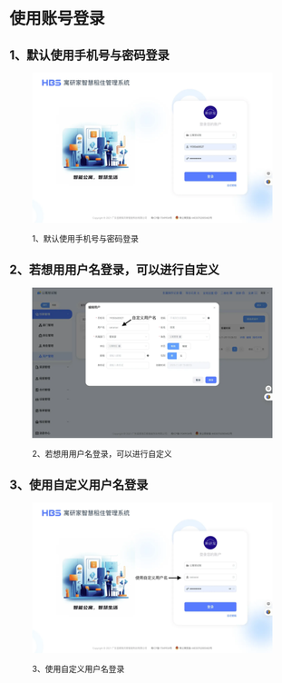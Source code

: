 # 使用账号登录

## 1、默认使用手机号与密码登录

<figure><img src="../.gitbook/assets/image (16).png" alt=""><figcaption><p>1、默认使用手机号与密码登录</p></figcaption></figure>

## 2、若想用用户名登录，可以进行自定义

<figure><img src="../.gitbook/assets/image (17).png" alt=""><figcaption><p>2、若想用用户名登录，可以进行自定义</p></figcaption></figure>

## 3、使用自定义用户名登录

<figure><img src="../.gitbook/assets/image (18).png" alt=""><figcaption><p>3、使用自定义用户名登录</p></figcaption></figure>
